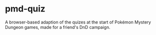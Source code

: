 # pmd-quiz
A browser-based adaption of the quizes at the start of Pokémon Mystery Dungeon games, made for a friend's DnD campaign.
